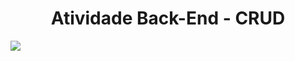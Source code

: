 <h1 align="center">Atividade Back-End - CRUD</h1>

<img src="https://user-images.githubusercontent.com/103364944/223538500-13a36c7d-f1aa-41a0-8b52-b95831f25431.png">
